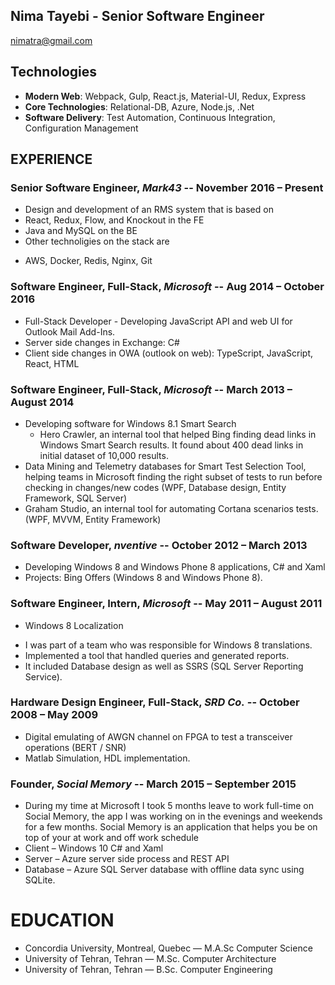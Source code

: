 Nima Tayebi - Senior Software Engineer
---------------
nimatra@gmail.com 


Technologies
---------------
* **Modern Web**: Webpack, Gulp, React.js, Material-UI, Redux, Express
* **Core Technologies**: Relational-DB, Azure, Node.js, .Net
* **Software Delivery**: Test Automation, Continuous Integration, Configuration Management

EXPERIENCE
----------

### **Senior Software Engineer**, *Mark43* -- November 2016 – Present
 - Design and development of an RMS system that is based on
 - React, Redux, Flow, and Knockout in the FE
 - Java and MySQL on the BE
 - Other technoligies on the stack are
  * AWS, Docker, Redis, Nginx, Git

### **Software Engineer, Full-Stack**, *Microsoft* -- Aug 2014 – October 2016
- Full-Stack Developer - Developing JavaScript API and web UI for Outlook Mail Add-Ins.  
 - Server side changes in Exchange: C# 
 - Client side changes in OWA (outlook on web): TypeScript, JavaScript, React, HTML

### **Software Engineer, Full-Stack**, *Microsoft* -- March 2013 – August 2014
- Developing software for Windows 8.1 Smart Search  
  - Hero Crawler, an internal tool that helped Bing finding dead links in Windows Smart Search results. It found about 400 dead links in initial dataset of 10,000 results. 
 - Data Mining and Telemetry databases for Smart Test Selection Tool, helping teams in Microsoft finding the right subset of tests to run before checking in changes/new codes (WPF, Database design, Entity Framework, SQL Server) 
 - Graham Studio, an internal tool for automating Cortana scenarios tests. (WPF, MVVM, Entity Framework) 
 
### **Software Developer**, *nventive* -- October 2012 – March 2013
 - Developing Windows 8 and Windows Phone 8 applications, C# and Xaml  
 - Projects: Bing Offers (Windows 8 and Windows Phone 8). 
 
### **Software Engineer, Intern**, *Microsoft* -- May 2011 – August 2011
- Windows 8 Localization 
 * I was part of a team who was responsible for Windows 8 translations. 
 * Implemented a tool that handled queries and generated reports. 
 * It included Database design as well as SSRS (SQL Server Reporting Service). 
 
### **Hardware Design Engineer, Full-Stack**, *SRD Co.* -- October 2008 – May 2009 
- Digital emulating of AWGN channel on FPGA to test a transceiver operations (BERT / SNR) 
 - Matlab Simulation, HDL implementation. 
 
### **Founder**, *Social Memory* -- March 2015 – September 2015 
- During my time at Microsoft I took 5 months leave to work full-time on Social Memory, the app I was working on in the evenings and weekends for a few months. Social Memory is an application that helps you be on top of your at work and off work schedule  
 - Client – Windows 10 C# and Xaml 
 - Server – Azure server side process and REST API 
 - Database – Azure SQL Server database with offline data sync using SQLite.

EDUCATION
=========
 - Concordia University, Montreal, Quebec — M.A.Sc Computer Science
 - University of Tehran, Tehran — M.Sc. Computer Architecture
 - University of Tehran, Tehran — B.Sc. Computer Engineering

